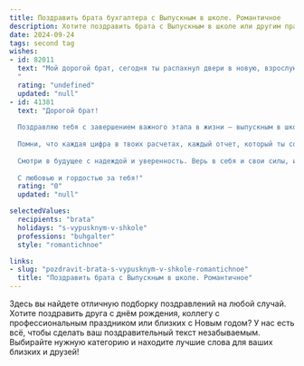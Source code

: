 ```yaml
---
title: Поздравить брата бухгалтера с Выпускным в школе. Романтичное
description: Хотите поздравить брата с Выпускным в школе или другим праздником? Наш ИИ создаст незабываемое поздравление, а вы обязательно выделитесь среди других.  
date: 2024-09-24
tags: second tag
wishes:
- id: 82011
  text: "Мой дорогой брат, сегодня ты распахнул двери в новую, взрослую жизнь! Пусть путь бухгалтера, выбранный тобой, станет не просто профессией, а призванием, где тебя ждет успех, стабильность и яркие перспективы.  Ты всегда был способен на многое, и я верю, что ты добьешься всего, чего желаешь. Поздравляю тебя с окончанием школы и желаю, чтобы твоя жизнь была наполнена счастьем, любовью и безграничными возможностями!
  "
  rating: "undefined"
  updated: "null"
- id: 41381
  text: "Дорогой брат!
  
  Поздравляю тебя с завершением важного этапа в жизни — выпускным в школе! Этот день озаряет твою жизнь новыми мечтами и свершениями. Ты вступаешь в мир, где каждый шаг будет заполняться знаниями и навыками, которые помогут достичь высот в профессии бухгалтера.
  
  Помни, что каждая цифра в твоих расчетах, каждый отчет, который ты составишь, будет отражать твою увлеченность и стремление к совершенству. Ты не просто будешь вести учет, ты будешь создавать гармонию из чисел, превращая их в успешные истории.
  
  Смотри в будущее с надеждой и уверенность. Верь в себя и свои силы, и пусть каждый день приносит радость открытия. Желаю тебе счастья, вдохновения на пути к твоей мечте и, главное, любви к своему делу. Пусть твой профессиональный путь будет светлым и успешным!
  
  С любовью и гордостью за тебя!"
  rating: "0"
  updated: "null"

selectedValues:
  recipients: "brata"
  holidays: "s-vypusknym-v-shkole"
  professions: "buhgalter"
  style: "romantichnoe"

links:
- slug: "pozdravit-brata-s-vypusknym-v-shkole-romantichnoe"
  title: "Поздравить брата с Выпускным в школе. Романтичное"
---
```


Здесь вы найдете отличную подборку поздравлений на любой случай. 
Хотите поздравить друга с днём рождения, коллегу с профессиональным праздником или близких с Новым годом? У нас есть всё, чтобы сделать ваш поздравительный текст незабываемым. Выбирайте нужную категорию и находите лучшие слова для ваших близких и друзей!
